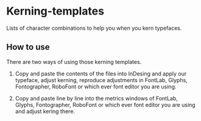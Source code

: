 # Kerning-templates
Lists of character combinations to help you when you kern typefaces.

## How to use
There are two ways of using those kerning templates.

1. Copy and paste the contents of the files into InDesing and apply our typeface, adjust kerning, reproduce adjustments in FontLab, Glyphs, Fontographer, RoboFont or which ever font editor you are using.

2. Copy and paste line by line into the metrics windows of FontLab, Glyphs, Fontographer, RoboFont or which ever font editor you are using and adjust kering there.

